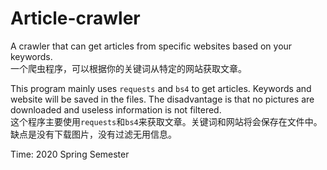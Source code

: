 # Article-crawler
A crawler that can get articles from specific websites based on your keywords.  
一个爬虫程序，可以根据你的关键词从特定的网站获取文章。

This program mainly uses `requests` and `bs4` to get articles. Keywords and website will be saved in the files. The disadvantage is that no pictures are downloaded and useless information is not filtered.  
这个程序主要使用`requests`和`bs4`来获取文章。关键词和网站将会保存在文件中。缺点是没有下载图片，没有过滤无用信息。

Time: 2020 Spring Semester
